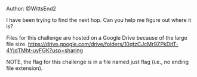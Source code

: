 Author: @WittsEnd2

I have been trying to find the next hop. Can you help me figure out where it is?

Files for this challenge are hosted on a Google Drive because of the large file size. https://drive.google.com/drive/folders/10qtzCJcMr9ZPkDitT-4YjdTMht-uyFGK?usp=sharing

NOTE, the flag for this challenge is in a file named just flag (i.e., no ending file extension).
